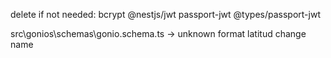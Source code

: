 delete if not needed:
    bcrypt
    @nestjs/jwt
    passport-jwt
    @types/passport-jwt

src\gonios\schemas\gonio.schema.ts -> unknown format latitud change name